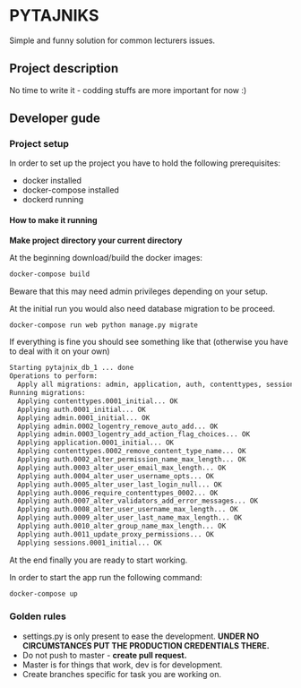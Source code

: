 # PYTAJNIKS

Simple and funny solution for common lecturers issues.

## Project description

No time to write it - codding stuffs are more important for now :)

## Developer gude

### Project setup
In order to set up the project you have to hold the following prerequisites:
* docker installed 
* docker-compose installed
* dockerd running

#### How to make it running
__Make project directory your current directory__

At the beginning download/build the docker images:
```bash
docker-compose build
```
Beware that this may need admin privileges depending on your setup.


At the initial run you would also need database migration to be proceed.
```bash
docker-compose run web python manage.py migrate
```

If everything is fine you should see something like that (otherwise you have 
to deal with it on your own)
```bash
Starting pytajnix_db_1 ... done
Operations to perform:
  Apply all migrations: admin, application, auth, contenttypes, sessions
Running migrations:
  Applying contenttypes.0001_initial... OK
  Applying auth.0001_initial... OK
  Applying admin.0001_initial... OK
  Applying admin.0002_logentry_remove_auto_add... OK
  Applying admin.0003_logentry_add_action_flag_choices... OK
  Applying application.0001_initial... OK
  Applying contenttypes.0002_remove_content_type_name... OK
  Applying auth.0002_alter_permission_name_max_length... OK
  Applying auth.0003_alter_user_email_max_length... OK
  Applying auth.0004_alter_user_username_opts... OK
  Applying auth.0005_alter_user_last_login_null... OK
  Applying auth.0006_require_contenttypes_0002... OK
  Applying auth.0007_alter_validators_add_error_messages... OK
  Applying auth.0008_alter_user_username_max_length... OK
  Applying auth.0009_alter_user_last_name_max_length... OK
  Applying auth.0010_alter_group_name_max_length... OK
  Applying auth.0011_update_proxy_permissions... OK
  Applying sessions.0001_initial... OK
```

At the end finally you are ready to start working. 

In order to start the app run the following command:
```bash
docker-compose up
```

### Golden rules

* settings.py is only present to ease the development. __UNDER NO CIRCUMSTANCES
 PUT THE PRODUCTION CREDENTIALS THERE.__
* Do not push to master - __create pull request.__
* Master is for things that work, dev is for development.
* Create branches specific for task you are working on.